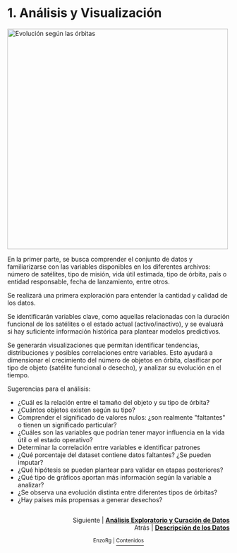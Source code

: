 # 1. Análisis y Visualización

<img src="../data/images/evolution_in_all_orbits.jpeg" alt="Evolución según las órbitas" width="500"/>  

En la primer parte, se busca comprender el conjunto de datos y familiarizarse con las variables disponibles en los diferentes archivos: número de satélites, tipo de misión, vida útil estimada, tipo de órbita, país o entidad responsable, fecha de lanzamiento, entre otros. 

Se realizará una primera exploración para entender la cantidad y calidad de los datos. 

Se identificarán variables clave, como aquellas relacionadas con la duración funcional de los satélites o el estado actual (activo/inactivo), y se evaluará si hay suficiente información histórica para plantear modelos predictivos.

Se generarán visualizaciones que permitan identificar tendencias, distribuciones y posibles correlaciones entre variables. Esto ayudará a dimensionar el crecimiento del número de objetos en órbita, clasificar por tipo de objeto (satélite funcional o desecho), y analizar su evolución en el tiempo.

Sugerencias para el análisis:
- ¿Cuál es la relación entre el tamaño del objeto y su tipo de órbita?
- ¿Cuántos objetos existen según su tipo?
- Comprender el significado de valores nulos: ¿son realmente "faltantes" o tienen un significado particular?
- ¿Cuáles son las variables que podrían tener mayor influencia en la vida útil o el estado operativo?
- Determinar la correlación entre variables e identificar patrones 
- ¿Qué porcentaje del dataset contiene datos faltantes? ¿Se pueden imputar?
- ¿Qué hipótesis se pueden plantear para validar en etapas posteriores?
- ¿Qué tipo de gráficos aportan más información según la variable a analizar? 
- ¿Se observa una evolución distinta entre diferentes tipos de órbitas?
- ¿Hay países más propensas a generar desechos?

##
<p align="right">Siguiente | <b><a href="analisis_exploratorio.md">Análisis Exploratorio y Curación de Datos</a></b>
<br/>
Atrás | <b><a href="dataset.md">Descripción de los Datos</a></p>

</b><p align="center"><sup> EnzoRg | </sup><a href="../README.md"><sup>Contenidos</sup></a></p>